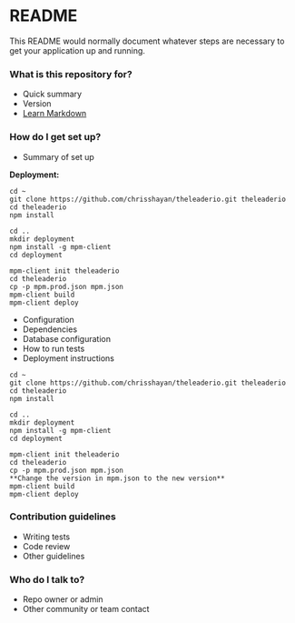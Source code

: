

# README #

This README would normally document whatever steps are necessary to get your application up and running.

### What is this repository for? ###

* Quick summary
* Version
* [Learn Markdown](https://bitbucket.org/tutorials/markdowndemo)

### How do I get set up? ###

* Summary of set up

**Deployment:**
```
cd ~
git clone https://github.com/chrisshayan/theleaderio.git theleaderio
cd theleaderio
npm install

cd ..
mkdir deployment
npm install -g mpm-client
cd deployment

mpm-client init theleaderio
cd theleaderio
cp -p mpm.prod.json mpm.json
mpm-client build
mpm-client deploy
```
* Configuration
* Dependencies
* Database configuration
* How to run tests
* Deployment instructions
```
cd ~
git clone https://github.com/chrisshayan/theleaderio.git theleaderio
cd theleaderio
npm install

cd ..
mkdir deployment
npm install -g mpm-client
cd deployment

mpm-client init theleaderio
cd theleaderio
cp -p mpm.prod.json mpm.json
**Change the version in mpm.json to the new version**
mpm-client build
mpm-client deploy
```

### Contribution guidelines ###

* Writing tests
* Code review
* Other guidelines

### Who do I talk to? ###

* Repo owner or admin
* Other community or team contact

